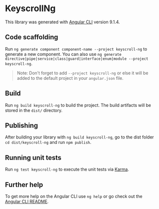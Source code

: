 # KeyscrollNg

This library was generated with [Angular CLI](https://github.com/angular/angular-cli) version 9.1.4.

## Code scaffolding

Run `ng generate component component-name --project keyscroll-ng` to generate a new component. You can also use `ng generate directive|pipe|service|class|guard|interface|enum|module --project keyscroll-ng`.
> Note: Don't forget to add `--project keyscroll-ng` or else it will be added to the default project in your `angular.json` file. 

## Build

Run `ng build keyscroll-ng` to build the project. The build artifacts will be stored in the `dist/` directory.

## Publishing

After building your library with `ng build keyscroll-ng`, go to the dist folder `cd dist/keyscroll-ng` and run `npm publish`.

## Running unit tests

Run `ng test keyscroll-ng` to execute the unit tests via [Karma](https://karma-runner.github.io).

## Further help

To get more help on the Angular CLI use `ng help` or go check out the [Angular CLI README](https://github.com/angular/angular-cli/blob/master/README.md).
